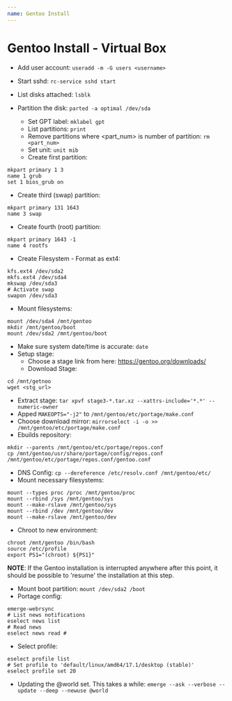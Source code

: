 ```yaml
---
name: Gentoo Install
---
```


# Gentoo Install - Virtual Box

* Add user account: `useradd -m -G users <username>`
* Start sshd: `rc-service sshd start`

* List disks attached: `lsblk`
* Partition the disk: `parted -a optimal /dev/sda`
  * Set GPT label: `mklabel gpt`
  * List partitions: `print`
  * Remove partitions where <part_num> is number of partition: `rm <part_num>` 
  * Set unit: `unit mib`
  * Create first partition:  
```
mkpart primary 1 3
name 1 grub
set 1 bios_grub on
```
  * Create third (swap) partition:
```
mkpart primary 131 1643
name 3 swap
```
  * Create fourth (root) partition:
```
mkpart primary 1643 -1
name 4 rootfs
``` 
* Create Filesystem - Format as ext4:
```
kfs.ext4 /dev/sda2
mkfs.ext4 /dev/sda4
mkswap /dev/sda3
# Activate swap
swapon /dev/sda3
```
* Mount filesystems:
```
mount /dev/sda4 /mnt/gentoo
mkdir /mnt/gentoo/boot
mount /dev/sda2 /mnt/gentoo/boot
```
* Make sure system date/time is accurate: `date`
* Setup stage:
  * Choose a stage link from here: https://gentoo.org/downloads/
  * Download Stage: 
```
cd /mnt/getnoo
wget <stg_url>
```
  * Extract stage: `tar xpvf stage3-*.tar.xz --xattrs-include='*.*' --numeric-owner`
  * Apped `MAKEOPTS="-j2"` to `/mnt/gentoo/etc/portage/make.conf`
  * Choose download mirror: `mirrorselect -i -o >> /mnt/gentoo/etc/portage/make.conf`
  * Ebuilds repository: 
```
mkdir --parents /mnt/gentoo/etc/portage/repos.conf
cp /mnt/gentoo/usr/share/portage/config/repos.conf /mnt/gentoo/etc/portage/repos.conf/gentoo.conf
```
  * DNS Config: `cp --dereference /etc/resolv.conf /mnt/gentoo/etc/`
  * Mount necessary filesystems:
```
mount --types proc /proc /mnt/gentoo/proc
mount --rbind /sys /mnt/gentoo/sys
mount --make-rslave /mnt/gentoo/sys
mount --rbind /dev /mnt/gentoo/dev
mount --make-rslave /mnt/gentoo/dev
```
  * Chroot to new environment:
```
chroot /mnt/gentoo /bin/bash
source /etc/profile
export PS1="(chroot) ${PS1}"
```
**NOTE**: If the Gentoo installation is interrupted anywhere after this point, it should be possible to 'resume' the installation at this step.
* Mount boot partition: `mount /dev/sda2 /boot`
* Portage config:
```
emerge-webrsync
# List news notifications
eselect news list
# Read news
eselect news read #
```
* Select profile:
```
eselect profile list
# Set profile to 'default/linux/amd64/17.1/desktop (stable)'
eselect profile set 20
```
* Updating the @world set. This takes a while: `emerge --ask --verbose --update --deep --newuse @world`





